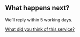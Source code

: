 ## What happens next?

We’ll reply within 5 working days.

[What did you think of this service?](https://www.gov.uk/done/eu-settled-status-enquiries)
